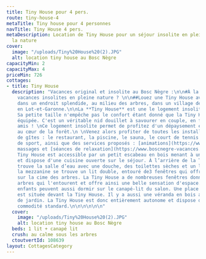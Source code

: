 ```yaml
---
title: Tiny House pour 4 pers.
route: tiny-house-4
metaTitle: Tiny house pour 4 personnes
navTitle: Tiny House 4 pers.
metaDescription: Location de Tiny House pour un séjour insolite en plein milieu de
  la nature
cover:
  image: "/uploads/Tiny%20House%20(2).JPG"
  alt: location tiny house au Bosc Nègre
capacityMin: 2
capacityMax: 4
priceMin: 726
cottages:
- title: Tiny House
  description: "Vacances original et insolite au Bosc Nègre :\n\n#À la recherche de
    vacances insolites en pleine nature ? \n\n##Louez une Tiny House avec terrasse
    dans un endroit splendide, au milieu des arbres, dans un village de vacances familial
    en Lot-et-Garonne.\n\nLa **Tiny House** est une le logement insolite du Bosc Nègre.
    Sa petite taille n'empêche pas le confort étant donné que la Tiny House est entièrement
    équipée. C'est un véritable nid douillet à savourer en couple, en famille ou entre
    amis ! \nCe logement insolite permet de profitez d'un dépaysement et une évasion
    au cœur de la forêt.\n \nVenez alors profiter de toutes les installations du village
    de gîtes : le restaurant, la piscine, le sauna, le court de tennis et autres terrains
    de sport, ainsi que des services proposés : [animations](https://www.boscnegre-vacances.com/animations),
    massages et [séances de relaxation](https://www.boscnegre-vacances.com/relaxation).\n\n##Aménagement\nLa
    Tiny House est accessible par un petit escabeau en bois menant à un baie-vitrée
    et dispose d'une cuisine ouverte sur le séjour. À l’arrière de la Tiny House se
    trouve la salle d’eau avec une douche, des toilettes sèches et un lavabo. Sur
    la mezzanine se trouve un lit double, entouré de3 fenêtres qui offrent une vue
    sur la cime des arbres. La Tiny House a de nombreuses fenêtres donnant sur les
    arbres qui l'entourent et offre ainsi une belle sensation d'espace. Un ou deux
    enfants peuvent aussi dormir sur le canapé-lit du salon. Une place de parking
    est située devant la Tiny House. Il y a aussi une véranda en bois avec mobilier
    de jardin. La Tiny House est donc entièrement autonome et dispose de toute la
    commodité standard.\n\n\n\n\n\n"
  cover:
    image: "/uploads/Tiny%20House%20(2).JPG"
    alt: location tiny house au Bosc Nègre
  beds: 1 lit + canapé lit
  crush: au calme sous les arbres
  ctoutvertId: 108639
layout: CottagesCategory
---
```


